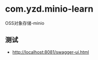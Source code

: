 # com.yzd.minio-learn
OSS对象存储-minio


## 测试
- [http://localhost:8081/swagger-ui.html](http://localhost:8081/swagger-ui.html)


